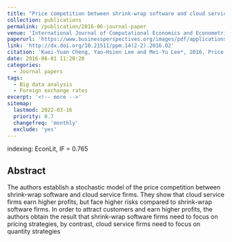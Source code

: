 ```yaml
---
title: "Price competition between shrink-wrap software and cloud service firms under a stochastic model"
collection: publications
permalink: /publication/2016-06-journal-paper
venue: 'International Journal of Computational Economics and Econometrics'
paperurl: 'https://www.businessperspectives.org/images/pdf/applications/publishing/templates/article/assets/7183/PPM_2016_02cont2_Cheng.pdf'
link: 'http://dx.doi.org/10.21511/ppm.14(2-2).2016.02'
citation: 'Kuei-Yuan Cheng, Yao-Hsien Lee and Mei-Yu Lee*, 2016, Price Competition between Shrink-wrap Software and Cloud Service Firms under a Stochastic Model, <i>Problems and Perspectives in Management</i>, 14(2), 272-276.'
date: 2016-06-01 11:20:20
categories:
  - Journal papers
tags:
  - Big data analysis
  - Foreign exchange rates
excerpt: '<!-- more -->'
sitemap:
  lastmod: 2022-03-16
  priority: 0.7
  changefreq: 'monthly'
  exclude: 'yes'
---
```


indexing: EconLit, IF = 0.765

<!--more-->

## Abstract

The authors establish a stochastic model of the price competition between shrink-wrap software and cloud service firms. They show that cloud service firms earn higher profits, but face higher risks compared to shrink-wrap software firms. In order to attract customers and earn higher profits, the authors obtain the result that shrink-wrap software firms need to focus on pricing strategies, by contrast, cloud service firms need to focus on quantity strategies